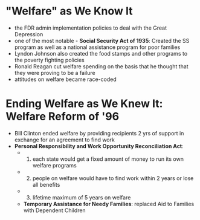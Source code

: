 # "Welfare" as We Know It
- the FDR admin implementation policies to deal with the Great Depression
- one of the most notable - **Social Security Act of 1935**: Created the SS program as well as a national assistance program for poor families 
- Lyndon Johnson also created the food stamps and other programs to the poverty fighting policies
- Ronald Reagan cut welfare spending on the basis that he thought that they were proving to be a failure
- attitudes on welfare became race-coded

# Ending Welfare as We Knew It: Welfare Reform of '96
- Bill Clinton ended welfare by providing recipients 2 yrs of support in exchange for an agreement to find work
- **Personal Responsibility and Work Opportunity Reconciliation Act**:
	- 1) each state would get a fixed amount of money to run its own welfare programs
	- 2) people on welfare would have to find work within 2 years or lose all benefits
	- 3) lifetime maximum of 5 years on welfare
	- **Temporary Assistance for Needy Families**: replaced Aid to Families with Dependent Children
